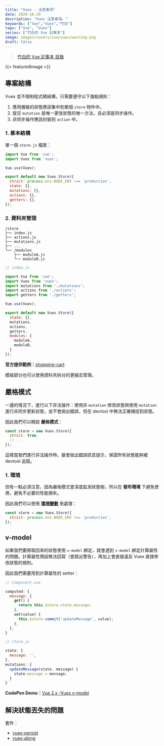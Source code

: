 ```yaml
---
title: "Vuex - 注意事項"
date: 2020-10-29
description: "Vuex 注意事項。"
keywords: ["Vue","Vuex","竹白"]
tags: ["Vue", "Vuex"]
series: ["竹白的 Vue 記事本"]
image: images/covers/vue/vuex/warning.png
draft: false
---
```


>[竹白的 Vue 記事本 目錄](/posts/vue/menu/)

<!--more-->
{{< featuredImage >}}

## 專案結構

Vuex 並不限制程式碼結構，只需要遵守以下幾點規則：
1. 應用層級的狀態應該集中到單個 `store` 物件中。
2. 提交 `mutation` 是唯一更改狀態的唯一方法，且必須是同步操作。
3. 非同步操作應該封裝到 `action` 中。

### 1. 基本結構

單一個 `store.js` 檔案：
```javascript
import Vue from 'vue';
import Vuex from 'vuex';

Vue.use(Vuex);

export default new Vuex.Store({
  strict: process.env.NODE_ENV !== 'production',
  state: {},
  mutations: {},
  actions: {},
  getters: {},
});
```

### 2. 資料夾管理

```
/store
├── index.js
├── actions.js
├── mutations.js 
├── ...
└── /modules
    ├── moduleA.js
    └── moduleB.js
```

```javascript
// index.js

import Vue from 'vue';
import Vuex from 'vuex';
import mutations from './mutations';
import actions from './actions';
import getters from './getters';

Vue.use(Vuex);

export default new Vuex.Store({
  state: {},
  mutations,
  actions,
  getters,
  modules: {
    moduleA,
    moduleB,
  }
});
```

**官方提供範例：**[shopping-cart](https://github.com/vuejs/vuex/tree/dev/examples/shopping-cart)

模組部分也可以使用資料夾拆分的更細去管理。


## 嚴格模式

一邊的情況下，進行以下非法操作：使用非 `mutation` 修改狀態與使用 `mutation` 進行非同步更新狀態，並不會拋出錯誤，但在 devtool 中無法正確捕捉到狀態。

因此我們可以開啟 **嚴格模式**：
```javascript
const store = new Vuex.Store({
  strict: true,
  // ...
});
```

這樣當我們進行非法操作時，變會拋出錯誤訊息提示，保證所有狀態能夠被 devtool 追蹤。


### 1. 環境

但有一點必須注意，因為嚴格模式會深度監測狀態樹，所以在 **發布環境** 下避免使用，避免不必要的性能損失。

因此我們可以使用 **[環境變數](https://cli.vuejs.org/zh/guide/mode-and-env.html#环境变量和模式)** 來處理：
```javascript
const store = new Vuex.Store({
  strict: process.env.NODE_ENV !== 'production',
});
```

## v-model

如果我們要將取回來的狀態使用 `v-model` 綁定，就會遇到 `v-model` 綁定計算屬性的問題。計算屬性預設無法回寫（會跳出警告），再加上會直接違反 Vuex 直接修改狀態的規則。

因此我們需要用到計算屬性的 setter：
```javascript
// Component.vue

computed: {
  message: {
    get() {
      return this.$store.state.message;
    },
    set(value) {
      this.$store.commit('updateMessage', value);
    },
  },
}
```
```javascript
// store.js

state: {
  message: '',
},
mutations: {
  updateMessage(state, message) {
    state.message = message;
  }
}
```

**CodePen Demo：**[Vue 2.x -Vuex v-model](https://codepen.io/CHUPAIWANG/pen/dyXpGwX)

## 解決狀態丟失的問題

套件：
- [vuex-persist](https://github.com/championswimmer/vuex-persist#readme)
- [vuex-along](https://github.com/boenfu/vuex-along)
